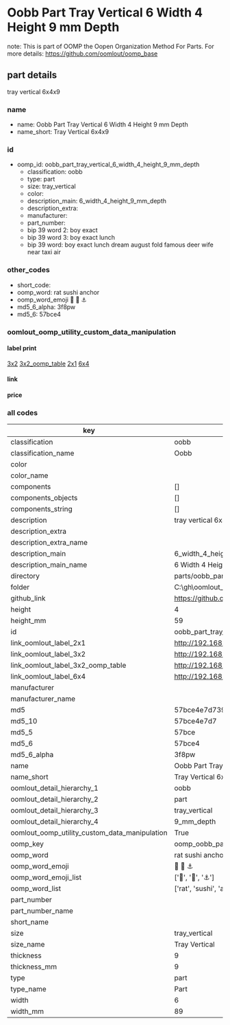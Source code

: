 # Oobb Part Tray Vertical 6 Width 4 Height 9 mm Depth  

note: This is part of OOMP the Oopen Organization Method For Parts. For more details: https://github.com/oomlout/oomp_base

##  part details
  



tray vertical 6x4x9



### name
* name: Oobb Part Tray Vertical 6 Width 4 Height 9 mm Depth
* name_short: Tray Vertical 6x4x9 
### id
* oomp_id: oobb_part_tray_vertical_6_width_4_height_9_mm_depth
  * classification: oobb
  * type: part
  * size: tray_vertical
  * color: 
  * description_main: 6_width_4_height_9_mm_depth
  * description_extra: 
  * manufacturer: 
  * part_number: 
  * bip 39 word 2: boy exact
  * bip 39 word 3: boy exact lunch
  * bip 39 word: boy exact lunch dream august fold famous deer wife near taxi air

### other_codes
* short_code: 
* oomp_word: rat sushi anchor
* oomp_word_emoji :rat: :sushi: :anchor:
* md5_6_alpha: 3f8pw
* md5_6: 57bce4






### oomlout_oomp_utility_custom_data_manipulation
#### label print
[3x2](http://192.168.1.245:1112/?label=oomp%203f8pw)
[3x2_oomp_table](http://192.168.1.108:1112/?label=oomp%203f8pw)
[2x1](http://192.168.1.242:1112/?label=oomp%203f8pw)
[6x4](http://192.168.1.55:1112/?label=oomp%203f8pw)    

#### link

                              

#### price







### all codes 
| key | value |  
| --- | --- |  
| classification | oobb |  
| classification_name | Oobb |  
| color |  |  
| color_name |  |  
| components | [] |  
| components_objects | [] |  
| components_string | [] |  
| description | tray vertical 6x4x9 |  
| description_extra |  |  
| description_extra_name |  |  
| description_main | 6_width_4_height_9_mm_depth |  
| description_main_name | 6 Width 4 Height 9 mm Depth |  
| directory | parts/oobb_part_tray_vertical_6_width_4_height_9_mm_depth |  
| folder | C:\gh\oomlout_oobb_version_4_generated_parts\parts\oobb_part_tray_vertical_6_width_4_height_9_mm_depth |  
| github_link | https://github.com/oomlout/oomlout_oomp_part_src/tree/main/parts/oobb_part_tray_vertical_6_width_4_height_9_mm_depth |  
| height | 4 |  
| height_mm | 59 |  
| id | oobb_part_tray_vertical_6_width_4_height_9_mm_depth |  
| link_oomlout_label_2x1 | http://192.168.1.242:1112/?label=oomp%203f8pw |  
| link_oomlout_label_3x2 | http://192.168.1.245:1112/?label=oomp%203f8pw |  
| link_oomlout_label_3x2_oomp_table | http://192.168.1.108:1112/?label=oomp%203f8pw |  
| link_oomlout_label_6x4 | http://192.168.1.55:1112/?label=oomp%203f8pw |  
| manufacturer |  |  
| manufacturer_name |  |  
| md5 | 57bce4e7d7394a556a0794290a5390d5 |  
| md5_10 | 57bce4e7d7 |  
| md5_5 | 57bce |  
| md5_6 | 57bce4 |  
| md5_6_alpha | 3f8pw |  
| name | Oobb Part Tray Vertical 6 Width 4 Height 9 mm Depth |  
| name_short | Tray Vertical 6x4x9  |  
| oomlout_detail_hierarchy_1 | oobb |  
| oomlout_detail_hierarchy_2 | part |  
| oomlout_detail_hierarchy_3 | tray_vertical |  
| oomlout_detail_hierarchy_4 | 9_mm_depth |  
| oomlout_oomp_utility_custom_data_manipulation | True |  
| oomp_key | oomp_oobb_part_tray_vertical_6_width_4_height_9_mm_depth |  
| oomp_word | rat sushi anchor |  
| oomp_word_emoji | :rat: :sushi: :anchor: |  
| oomp_word_emoji_list | [':rat:', ':sushi:', ':anchor:'] |  
| oomp_word_list | ['rat', 'sushi', 'anchor'] |  
| part_number |  |  
| part_number_name |  |  
| short_name |  |  
| size | tray_vertical |  
| size_name | Tray Vertical |  
| thickness | 9 |  
| thickness_mm | 9 |  
| type | part |  
| type_name | Part |  
| width | 6 |  
| width_mm | 89 |  
